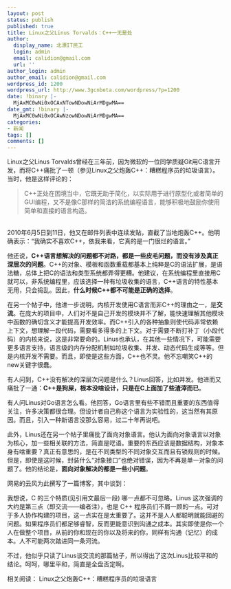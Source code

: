 ```yaml
---
layout: post
status: publish
published: true
title: Linux之父Linus Torvalds：C++一无是处
author:
  display_name: 北漂IT民工
  login: admin
  email: calidion@gmail.com
  url: ''
author_login: admin
author_email: calidion@gmail.com
wordpress_id: 1200
wordpress_url: http://www.3gcnbeta.com/wordpress/?p=1200
date: !binary |-
  MjAxMC0wNi0xOCAxNTowNDowNiArMDgwMA==
date_gmt: !binary |-
  MjAxMC0wNi0xOCAwNzowNDowNiArMDgwMA==
categories:
- 新闻
tags: []
comments: []
---
```

<p>Linux之父Linus Torvalds曾经在三年前，因为微软的一位同学质疑Git用C语言开发，而将C++痛批了一顿（参见Linux之父炮轰C++：糟糕程序员的垃圾语言）。当时，他是这样评论的：</p>
<blockquote><p>C++正处在困境当中，它既无助于简化，以实际用于进行原型化或者简单的GUI编程，又不是像C那样的简洁的系统编程语言，能够积极地鼓励你使用简单和直接的语言构造。</blockquote><br />
2010年6月5日到11日，他又在邮件列表中连续发贴，直截了当地炮轰C++。他明确表示：&ldquo;我确实不喜欢C++，依我来看，它真的是一门很烂的语言。&rdquo;</p>
<p>他还说，<strong>C++语言想解决的问题都不对路，都是一些皮毛问题，而没有涉及真正深层次的问题</strong>。C++的对象、模板和函数重载都基本上纯粹是C的语法扩展，是语法糖，总体上把C的语法和类型系统都弄得更糟。他建议，在系统编程里直接用C就可以，非系统编程里，应该选择一种有垃圾收集的语言，C++语言的特性基本无用，只会捣乱。因此，<strong>什么时候C++都不可能是正确的选择</strong>。</p>
<p>在另一个帖子中，他进一步说明，内核开发使用C语言而非C++的理由之一，是<strong>交流</strong>。在庞大的项目中，人们对不是自己开发的模块并不了解，能快速理解其他模块中函数的确切含义才能提高开发效率。而C++引入的各种抽象则使代码非常依赖上下文，想理解一段代码，需要看多得多的上下文。对于需要不断打补丁（小段代码）的内核来说，这是非常要命的。Linus也承认，在其他一些情况下，可能需要更多语言支持，语言级的内存分配机制如垃圾收集、并发、动态代码生成等等。但是内核开发不需要。而且，即使是这些方面，C++也不灵。他不忘嘲笑C++的new关键字很蠢。</p>
<p>有人问到，C++没有解决的深层次问题是什么？Linus回答，比如并发。他进而又痛批了一通：<strong>C++是狗屎，根本没啥设计，只是在C上面加了些渣滓而已</strong>。</p>
<p>有人问Linus对Go语言怎么看。他回答，Go语言里有些不错而且重要的东西值得关注，许多决策都很合理。但设计者自己称这个语言为实验性的，这当然有其原因。而且，引入一种新语言没那么容易，过二十年再说吧。</p>
<p>此外，Linus还在另一个帖子里痛批了面向对象语言。他认为面向对象语言以对象为核心，加一些相关联的方法，简直是呓语。重要的东西应该是数据结构，对象本身有啥重要？真正有意思的，是在不同类型的不同对象交互而且有锁规则的时候。但是，即使是这时候，封装什么&ldquo;对象接口&rdquo;也绝对错误，因为不再是单一对象的问题了。他的结论是，<strong>面向对象解决的都是一些小问题</strong>。</p>
<p>网易的云风为此撰写了一篇博客，其中谈到：</p>
<p>我想说，C 的三个特质(见引用文最后一段) 哪一点都不可忽略。Linus 这次强调的大约是第三点（即交流&mdash;&mdash;编者注），也是 C++ 程序员们不屑一顾的一点。可对于多人协作构建的项目，这一点实在是太重要了。这并不是人人都聪明就能回避的问题。如果程序员们都足够睿智，反而更能意识到沟通之成本。其实即使是你一个人在做整个项目，从前的你和现在的你以及将来的你，同样有沟通（记忆）的成本。人不可能两次踏进同一条河流。</p>
<p>不过，他似乎只读了Linus谈交流的那篇帖子，所以得出了这次Linus比较平和的结论。呵呵，哪里平和，简直是全盘否定啊。</p>
<p>相关阅读： Linux之父炮轰C++：糟糕程序员的垃圾语言</p>
